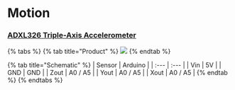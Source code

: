 # Motion

### [ADXL326 Triple-Axis Accelerometer](https://www.adafruit.com/product/1018)

{% tabs %}
{% tab title="Product" %}
![](https://cdn-shop.adafruit.com/970x728/1018-00.jpg)
{% endtab %}

{% tab title="Schematic" %}
| Sensor | Arduino |
| :--- | :--- |
| Vin | 5V |
| GND | GND |
| Zout | A0 / A5 |
| Yout | A0 / A5 |
| Xout | A0 / A5 |
{% endtab %}
{% endtabs %}

### 

